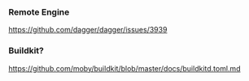 ### Remote Engine
https://github.com/dagger/dagger/issues/3939


### Buildkit?
https://github.com/moby/buildkit/blob/master/docs/buildkitd.toml.md
